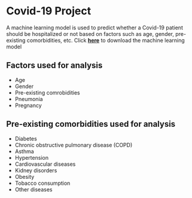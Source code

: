 # Covid-19 Project

A machine learning model is used to predict whether a Covid-19 patient should be hospitalized or not based on factors such as age, gender, pre-existing comorbidities, etc. Click **[here](https://github.com/dhruva-shashi/covid-project/blob/master/MLModel.sav?raw=true)** to download the machine learning model

## Factors used for analysis

- Age
- Gender
- Pre-existing comrobidities
- Pneumonia
- Pregnancy

## Pre-existing comorbidities used for analysis

- Diabetes
- Chronic obstructive pulmonary disease (COPD)
- Asthma
- Hypertension
- Cardiovascular diseases
- Kidney disorders
- Obesity
- Tobacco consumption
- Other diseases
